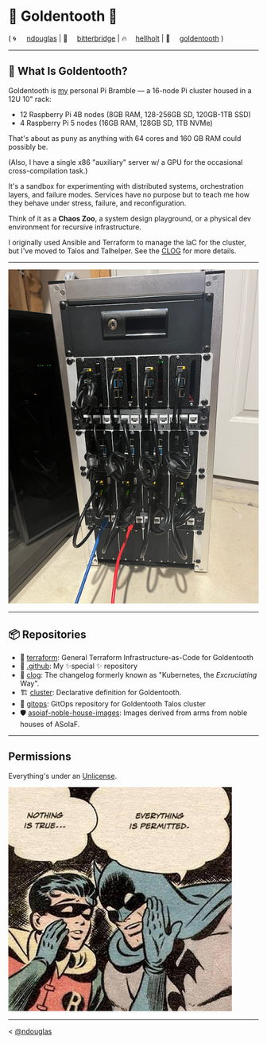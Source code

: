 # 🦷 Goldentooth 🦷
( <span style="display:inline-block; min-width: 2em;">🌀</span>[ndouglas](https://github.com/ndouglas/) | <span style="display:inline-block; min-width: 2em;">🌉</span>[bitterbridge](https://github.com/bitterbridge/) | <span style="display:inline-block; min-width: 2em;">️‍🔥</span>[hellholt](https://github.com/hellholt/) | <span style="display:inline-block; min-width: 2em;">🦷</span>[goldentooth](https://github.com/goldentooth/) )

---

## 🧩 What Is Goldentooth?

Goldentooth is [my](https://github.com/ndouglas/) personal Pi Bramble — a 16-node Pi cluster housed in a 12U 10" rack:
  - 12 Raspberry Pi 4B nodes (8GB RAM, 128-256GB SD, 120GB-1TB SSD)
  - 4 Raspberry Pi 5 nodes (16GB RAM, 128GB SD, 1TB NVMe)

That's about as puny as anything with 64 cores and 160 GB RAM could possibly be.

(Also, I have a single x86 "auxiliary" server w/ a GPU for the occasional cross-compilation task.)

It's a sandbox for experimenting with distributed systems, orchestration layers, and failure modes. Services have no purpose but to teach me how they behave under stress, failure, and reconfiguration.

Think of it as a **Chaos Zoo**, a system design playground, or a physical dev environment for recursive infrastructure.

I originally used Ansible and Terraform to manage the IaC for the cluster, but I've moved to Talos and Talhelper. See the [CLOG](https://clog.goldentooth.net/) for more details.

---

![My Cluster](./cluster.png)

---

## 📦 Repositories

- 🚜 [terraform](https://github.com/goldentooth/terraform): General Terraform Infrastructure-as-Code for Goldentooth
- 👋 [.github](https://github.com/goldentooth/.github): My ✨special ✨ repository
- 🧱 [clog](https://github.com/goldentooth/clog): The changelog formerly known as "Kubernetes, the _Excruciating_ Way".
- 🏗️ [cluster](https://github.com/goldentooth/cluster): Declarative definition for Goldentooth.
- 🚜 [gitops](https://github.com/goldentooth/gitops): GitOps repository for Goldentooth Talos cluster
- 🛡️ [asoiaf-noble-house-images](https://github.com/goldentooth/asoiaf-noble-house-images): Images derived from arms from noble houses of ASoIaF.


---

## Permissions
Everything's under an [Unlicense](https://choosealicense.com/licenses/unlicense/).

!["Nothing is true." "Everything is permitted."](./niteip.jpg)

---

< [@ndouglas](https://github.com/ndouglas/)
